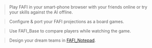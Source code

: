 
> Play FAFI in your smart-phone browser with your friends online or try your skills against the AI offline.

> Configure & port your FAFI projections as a board games.

> Use FAFI_Base to compare players while watching the game.

> Design your dream teams in [FAFI_Notepad](./FafiNotepad.md).
